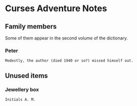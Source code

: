 # Curses Adventure Notes

## Family members

Some of them appear in the second volume of the dictionary.

### Peter
	Modestly, the author (died 1940 or so?) missed himself out.

## Unused items

### Jewellery box
	Initials A. M.
